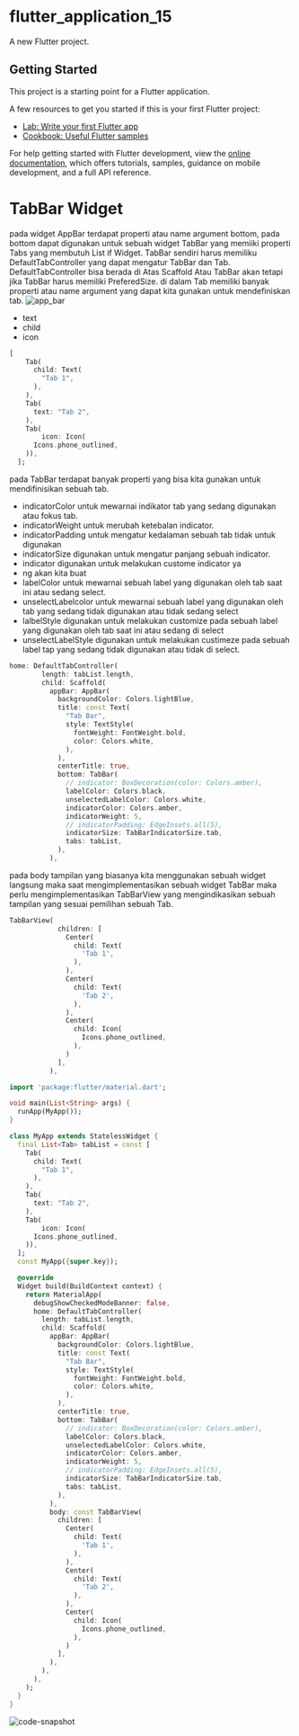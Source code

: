 # flutter_application_15

A new Flutter project.

## Getting Started

This project is a starting point for a Flutter application.

A few resources to get you started if this is your first Flutter project:

- [Lab: Write your first Flutter app](https://docs.flutter.dev/get-started/codelab)
- [Cookbook: Useful Flutter samples](https://docs.flutter.dev/cookbook)

For help getting started with Flutter development, view the
[online documentation](https://docs.flutter.dev/), which offers tutorials,
samples, guidance on mobile development, and a full API reference.


# TabBar Widget

pada widget AppBar terdapat properti atau name argument bottom, pada bottom dapat digunakan untuk sebuah widget TabBar yang memiiki properti Tabs yang membutuh List if Widget. TabBar sendiri harus memiliku DefaultTabController yang dapat mengatur TabBar dan Tab. DefaultTabController bisa berada di Atas Scaffold Atau TabBar akan tetapi jika TabBar harus memiliki PreferedSize. di dalam Tab memiliki banyak properti atau name argument yang dapat kita gunakan untuk mendefiniskan tab.
![app_bar](https://github.com/appworkspaceRM/tabbar-widget/assets/135511281/24896b4f-d930-41d5-b234-c12260b93e8b)


- text
- child
- icon

```dart
[
    Tab(
      child: Text(
        "Tab 1",
      ),
    ),
    Tab(
      text: "Tab 2",
    ),
    Tab(
        icon: Icon(
      Icons.phone_outlined,
    )),
  ];
```

pada TabBar terdapat banyak properti yang bisa kita gunakan untuk mendifinisikan sebuah tab.

- indicatorColor untuk mewarnai indikator tab yang sedang digunakan atau fokus tab.
- indicatorWeight untuk merubah ketebalan indicator.
- indicatorPadding untuk mengatur kedalaman sebuah tab tidak untuk digunakan
- indicatorSize digunakan untuk mengatur panjang sebuah indicator.
- indicator digunakan untuk melakukan custome indicator ya
- ng akan kita buat
- labelColor untuk mewarnai sebuah label yang digunakan oleh tab saat ini atau sedang select.
- unselectLabelcolor untuk mewarnai sebuah label yang digunakan oleh tab yang sedang tidak digunakan atau tidak sedang select
- lalbelStyle digunakan untuk melakukan customize pada sebuah label  yang digunakan oleh tab saat ini atau sedang di select
- unselectLabelStyle digunakan untuk melakukan custimeze pada sebuah label tap yang sedang tidak digunakan atau tidak di select.
```dart
home: DefaultTabController(
        length: tabList.length,
        child: Scaffold(
          appBar: AppBar(
            backgroundColor: Colors.lightBlue,
            title: const Text(
              "Tab Bar",
              style: TextStyle(
                fontWeight: FontWeight.bold,
                color: Colors.white,
              ),
            ),
            centerTitle: true,
            bottom: TabBar(
              // indicator: BoxDecoration(color: Colors.amber),
              labelColor: Colors.black,
              unselectedLabelColor: Colors.white,
              indicatorColor: Colors.amber,
              indicatorWeight: 5,
              // indicatorPadding: EdgeInsets.all(5),
              indicatorSize: TabBarIndicatorSize.tab,
              tabs: tabList,
            ),
          ),
```

pada body tampilan yang biasanya kita menggunakan sebuah widget langsung maka saat mengimplementasikan sebuah widget TabBar maka perlu mengimplementasikan TabBarView yang mengindikasikan sebuah tampilan yang sesuai pemilihan sebuah Tab.

```dart
TabBarView(
            children: [
              Center(
                child: Text(
                  'Tab 1',
                ),
              ),
              Center(
                child: Text(
                  'Tab 2',
                ),
              ),
              Center(
                child: Icon(
                  Icons.phone_outlined,
                ),
              )
            ],
          ),
```

```dart
import 'package:flutter/material.dart';

void main(List<String> args) {
  runApp(MyApp());
}

class MyApp extends StatelessWidget {
  final List<Tab> tabList = const [
    Tab(
      child: Text(
        "Tab 1",
      ),
    ),
    Tab(
      text: "Tab 2",
    ),
    Tab(
        icon: Icon(
      Icons.phone_outlined,
    )),
  ];
  const MyApp({super.key});

  @override
  Widget build(BuildContext context) {
    return MaterialApp(
      debugShowCheckedModeBanner: false,
      home: DefaultTabController(
        length: tabList.length,
        child: Scaffold(
          appBar: AppBar(
            backgroundColor: Colors.lightBlue,
            title: const Text(
              "Tab Bar",
              style: TextStyle(
                fontWeight: FontWeight.bold,
                color: Colors.white,
              ),
            ),
            centerTitle: true,
            bottom: TabBar(
              // indicator: BoxDecoration(color: Colors.amber),
              labelColor: Colors.black,
              unselectedLabelColor: Colors.white,
              indicatorColor: Colors.amber,
              indicatorWeight: 5,
              // indicatorPadding: EdgeInsets.all(5),
              indicatorSize: TabBarIndicatorSize.tab,
              tabs: tabList,
            ),
          ),
          body: const TabBarView(
            children: [
              Center(
                child: Text(
                  'Tab 1',
                ),
              ),
              Center(
                child: Text(
                  'Tab 2',
                ),
              ),
              Center(
                child: Icon(
                  Icons.phone_outlined,
                ),
              )
            ],
          ),
        ),
      ),
    );
  }
}
```

![code-snapshot](https://github.com/appworkspaceRM/tabbar-widget/assets/135511281/c46d79c2-1f08-4427-b382-553266edf2df)
